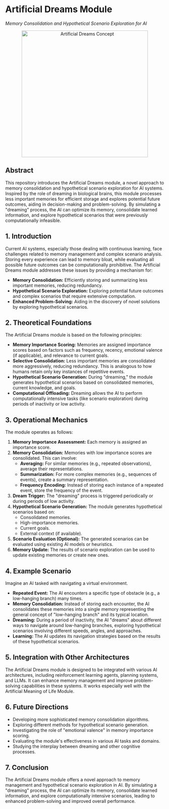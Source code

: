 # Artificial Dreams Module

*Memory Consolidation and Hypothetical Scenario Exploration for AI*

<div align="center"><img src="media/artificial_dreams.png" alt="Artificial Dreams Concept" width="400"></div>

## Abstract

This repository introduces the Artificial Dreams module, a novel approach to memory consolidation and hypothetical scenario exploration for AI systems. Inspired by the role of dreaming in biological brains, this module processes less important memories for efficient storage and explores potential future outcomes, aiding in decision-making and problem-solving. By simulating a "dreaming" process, the AI can optimize its memory, consolidate learned information, and explore hypothetical scenarios that were previously computationally infeasible.

## 1. Introduction

Current AI systems, especially those dealing with continuous learning, face challenges related to memory management and complex scenario analysis. Storing every experience can lead to memory bloat, while evaluating all possible future outcomes can be computationally prohibitive. The Artificial Dreams module addresses these issues by providing a mechanism for:

*   **Memory Consolidation:** Efficiently storing and summarizing less important memories, reducing redundancy.
*   **Hypothetical Scenario Exploration:** Exploring potential future outcomes and complex scenarios that require extensive computation.
*   **Enhanced Problem-Solving:** Aiding in the discovery of novel solutions by exploring hypothetical scenarios.

## 2. Theoretical Foundations

The Artificial Dreams module is based on the following principles:

*   **Memory Importance Scoring:** Memories are assigned importance scores based on factors such as frequency, recency, emotional valence (if applicable), and relevance to current goals.
*   **Selective Consolidation:** Less important memories are consolidated more aggressively, reducing redundancy. This is analogous to how humans retain only key instances of repetitive events.
*   **Hypothetical Scenario Generation:** During "dreaming," the module generates hypothetical scenarios based on consolidated memories, current knowledge, and goals.
*   **Computational Offloading:** Dreaming allows the AI to perform computationally intensive tasks (like scenario exploration) during periods of inactivity or low activity.

## 3. Operational Mechanics

The module operates as follows:

1.  **Memory Importance Assessment:** Each memory is assigned an importance score.
2.  **Memory Consolidation:** Memories with low importance scores are consolidated. This can involve:
    *   **Averaging:** For similar memories (e.g., repeated observations), average their representations.
    *   **Summarization:** For more complex memories (e.g., sequences of events), create a summary representation.
    *   **Frequency Encoding:** Instead of storing each instance of a repeated event, store the frequency of the event.
3.  **Dream Trigger:** The "dreaming" process is triggered periodically or during periods of low activity.
4.  **Hypothetical Scenario Generation:** The module generates hypothetical scenarios based on:
    *   Consolidated memories.
    *   High-importance memories.
    *   Current goals.
    *   External context (if available).
5.  **Scenario Evaluation (Optional):** The generated scenarios can be evaluated using existing AI models or heuristics.
6.  **Memory Update:** The results of scenario exploration can be used to update existing memories or create new ones.

## 4. Example Scenario

Imagine an AI tasked with navigating a virtual environment.

*   **Repeated Event:** The AI encounters a specific type of obstacle (e.g., a low-hanging branch) many times.
*   **Memory Consolidation:** Instead of storing each encounter, the AI consolidates these memories into a single memory representing the general concept of "low-hanging branch" and its typical location.
*   **Dreaming:** During a period of inactivity, the AI "dreams" about different ways to navigate around low-hanging branches, exploring hypothetical scenarios involving different speeds, angles, and approaches.
*   **Learning:** The AI updates its navigation strategies based on the results of these hypothetical scenarios.

## 5. Integration with Other Architectures

The Artificial Dreams module is designed to be integrated with various AI architectures, including reinforcement learning agents, planning systems, and LLMs. It can enhance memory management and improve problem-solving capabilities in these systems. It works especially well with the Artificial Meaning of Life Module.

## 6. Future Directions

*   Developing more sophisticated memory consolidation algorithms.
*   Exploring different methods for hypothetical scenario generation.
*   Investigating the role of "emotional valence" in memory importance scoring.
*   Evaluating the module's effectiveness in various AI tasks and domains.
*   Studying the interplay between dreaming and other cognitive processes.

## 7. Conclusion

The Artificial Dreams module offers a novel approach to memory management and hypothetical scenario exploration in AI. By simulating a "dreaming" process, the AI can optimize its memory, consolidate learned information, and explore computationally intensive scenarios, leading to enhanced problem-solving and improved overall performance.
